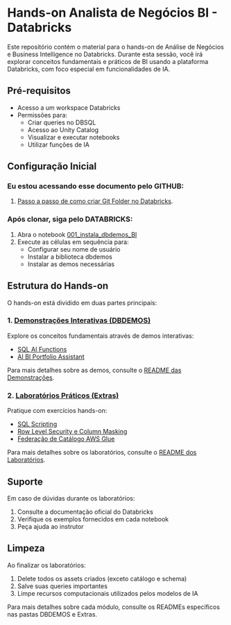 # Hands-on Analista de Negócios BI - Databricks

Este repositório contém o material para o hands-on de Análise de Negócios e Business Intelligence no Databricks. Durante esta sessão, você irá explorar conceitos fundamentais e práticos de BI usando a plataforma Databricks, com foco especial em funcionalidades de IA.

## Pré-requisitos

- Acesso a um workspace Databricks
- Permissões para:
  - Criar queries no DBSQL
  - Acesso ao Unity Catalog
  - Visualizar e executar notebooks
  - Utilizar funções de IA

## Configuração Inicial

### Eu estou acessando esse documento pelo GITHUB:
1. [Passo a passo de como criar Git Folder no Databricks](./Guias_UI/git_folder.md).

### Após clonar, siga pelo DATABRICKS:
1. Abra o notebook <a href="$./DBDEMOS/001_instala_dbdemos_BI.py">001_instala_dbdemos_BI</a>
2. Execute as células em sequência para:
   - Configurar seu nome de usuário
   - Instalar a biblioteca dbdemos
   - Instalar as demos necessárias

## Estrutura do Hands-on

O hands-on está dividido em duas partes principais:

### 1. <a href="$./DBDEMOS/README.md">Demonstrações Interativas (DBDEMOS)</a>
Explore os conceitos fundamentais através de demos interativas:
- <a href="$./DBDEMOS/README_SQL_AI_Functions.md">SQL AI Functions</a>
- <a href="$./DBDEMOS/README_AIBI_Portfolio.md">AI BI Portfolio Assistant</a>

Para mais detalhes sobre as demos, consulte o <a href="$./DBDEMOS/README.md">README das Demonstrações</a>.

### 2. <a href="$./Extras/README.md">Laboratórios Práticos (Extras)</a>
Pratique com exercícios hands-on:
- <a href="$./Extras/README_SQL_Scripting.md">SQL Scripting</a>
- <a href="$./Extras/README_RLS_CM.md">Row Level Security e Column Masking</a>
- <a href="$./Extras/README_Glue.md">Federação de Catálogo AWS Glue</a>

Para mais detalhes sobre os laboratórios, consulte o <a href="$./Extras/README.md">README dos Laboratórios</a>.

## Suporte

Em caso de dúvidas durante os laboratórios:
1. Consulte a documentação oficial do Databricks
2. Verifique os exemplos fornecidos em cada notebook
3. Peça ajuda ao instrutor

## Limpeza

Ao finalizar os laboratórios:
1. Delete todos os assets criados (exceto catálogo e schema)
2. Salve suas queries importantes
3. Limpe recursos computacionais utilizados pelos modelos de IA

Para mais detalhes sobre cada módulo, consulte os READMEs específicos nas pastas DBDEMOS e Extras. 